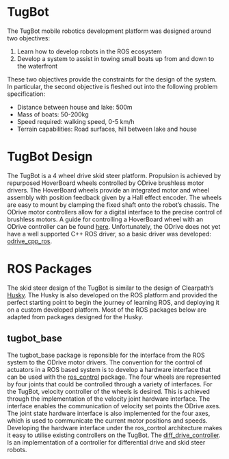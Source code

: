 # TugBot
The TugBot mobile robotics development platform was designed around two objectives:
1. Learn how to develop robots in the ROS ecosystem
2. Develop a system to assist in towing small boats up from and down to the waterfront

These two objectives provide the constraints for the design of the system. In particular, the second objective is fleshed out into the following problem specification:
- Distance between house and lake: 500m
- Mass of boats: 50-200kg
- Speed required: walking speed, 0-5 km/h
- Terrain capabilities: Road surfaces, hill between lake and house

# TugBot Design
The TugBot is a 4 wheel drive skid steer platform. Propulsion is achieved by repurposed HoverBoard wheels controlled by ODrive brushless motor drivers. The HoverBoard wheels provide an integrated motor and wheel assembly with position feedback given by a Hall effect encoder. The wheels are easy to mount by clamping the fixed shaft onto the robot’s chassis. The ODrive motor controllers allow for a digital interface to the precise control of brushless motors. A guide for controlling a HoverBoard wheel with an ODrive controller can be found [here](https://github.com/madcowswe/ODrive/blob/master/docs/hoverboard.md).
Unfortunately, the ODrive does not yet have a well supported C++ ROS driver, so a basic driver was developed: [odrive_cpp_ros](link).

# ROS Packages
The skid steer design of the TugBot is similar to the design of Clearpath’s [Husky](link). The Husky is also developed on the ROS platform and provided the perfect starting point to begin the journey of learning ROS, and deploying it on a custom developed platform. Most of the ROS packages below are adapted from packages designed for the Husky.

## tugbot_base
The tugbot_base package is reponsible for the interface from the ROS system to the ODrive motor drivers. The convention for the control of actuators in a ROS based system is to develop a hardware interface that can be used with the [ros_control](http://wiki.ros.org/ros_control) package.
The four wheels are represented by four joints that could be controlled through a variety of interfaces. For the TugBot, velocity controller of the wheels is desired. This is achieved through the implementation of the velocity joint hardware interface. The interface enables the communication of velocity set points the ODrive axes. The joint state hardware interface is also implemented for the four axes, which is used to communicate the current motor positions and speeds.
Developing the hardware interface under the ros_control architecture makes it easy to utilise existing controllers on the TugBot. The [diff_drive_controller](link). Is an implementation of a controller for differential drive and skid steer robots. 
